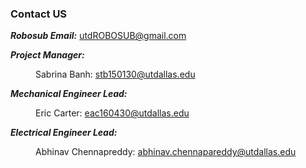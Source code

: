 ### Contact US 

**_Robosub Email:_** [utdROBOSUB@gmail.com](mailto:utdROBOSUB@gmail.com)

**_Project Manager:_** 
<br/> <p style="margin-left: 40px"> Sabrina Banh: [stb150130@utdallas.edu](mailto:stb150130@utdallas.edu)

**_Mechanical Engineer Lead:_** <br/> <p style="margin-left: 40px">Eric Carter: [eac160430@utdallas.edu](mailto:eac160430@utdallas.edu) 

**_Electrical Engineer Lead:_**  <br/> <p style="margin-left: 40px"> Abhinav Chennapreddy: [abhinav.chennapareddy@utdallas.edu](mailto:abhinav.chennapareddy@utdallas.edu)






